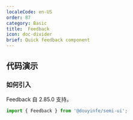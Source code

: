 ```yaml
---
localeCode: en-US
order: 87
category: Basic
title:  Feedback
icon: doc-divider
brief: Quick feedback component
---
```


## 代码演示

### 如何引入

Feedback 自 2.85.0 支持。

```jsx import
import { Feedback } from '@douyinfe/semi-ui';
```